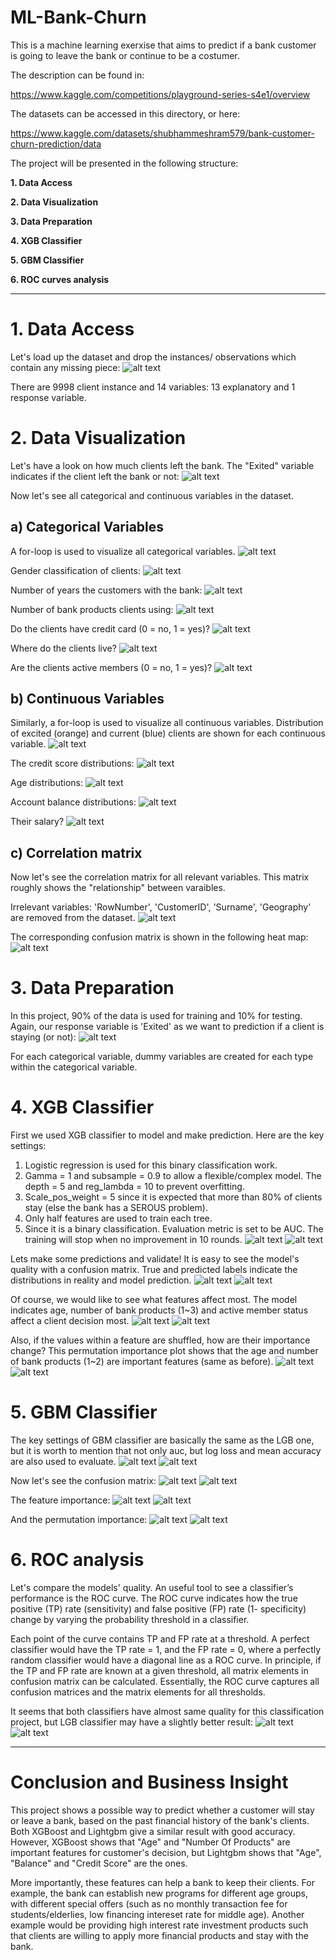 # ML-Bank-Churn
This is a machine learning exerxise that aims to predict if a bank customer is going to leave the bank or continue to be a costumer.

The description can be found in:

https://www.kaggle.com/competitions/playground-series-s4e1/overview

The datasets can be accessed in this directory, or here:

https://www.kaggle.com/datasets/shubhammeshram579/bank-customer-churn-prediction/data

The project will be presented in the following structure:

**1. Data Access**

**2. Data Visualization**
   
**3. Data Preparation**
   
**4. XGB Classifier**   

**5. GBM Classifier**   

**6. ROC curves analysis**

*********************************************************************************************************************

# 1. Data Access

Let's load up the dataset and drop the instances/ observations which contain any missing piece:
![alt text](images/1.png)

There are 9998 client instance and 14 variables: 13 explanatory and 1 response variable.

# 2. Data Visualization
Let's have a look on how much clients left the bank. The "Exited" variable indicates if the client left the bank or not:
![alt text](images/2a.png)

Now let's see all categorical and continuous variables in the dataset.

## a) Categorical Variables
A for-loop is used to visualize all categorical variables.
![alt text](images/2b.png)

Gender classification of clients:
![alt text](images/Gender.png)

Number of years the customers with the bank:
![alt text](images/Tenure.png)

Number of bank products clients using:
![alt text](images/NumOfProducts.png)

Do the clients have credit card (0 = no, 1 = yes)?
![alt text](images/HasCrCard.png)

Where do the clients live?
![alt text](images/Geography.png)

Are the clients active members (0 = no, 1 = yes)?
![alt text](images/IsActiveMember.png)


## b) Continuous Variables
Similarly, a for-loop is used to visualize all continuous variables. Distribution of excited (orange) and current (blue) clients are shown for each continuous variable.
![alt text](images/2c.png)

The credit score distributions:
![alt text](images/CreditScore.png)

Age distributions:
![alt text](images/Age.png)

Account balance distributions:
![alt text](images/Balance.png)

Their salary?
![alt text](images/EstimatedSalary.png)

## c) Correlation matrix
Now let's see the correlation matrix for all relevant variables. This matrix roughly shows the "relationship" between varaibles.

Irrelevant variables: 'RowNumber', 'CustomerID', 'Surname', 'Geography' are removed from the dataset.
![alt text](images/2d.png)

The corresponding confusion matrix is shown in the following heat map:
![alt text](images/corr_heatmap.png)

# 3. Data Preparation
In this project, 90% of the data is used for training and 10% for testing. Again, our response variable is 'Exited' as we want to prediction if a client is staying (or not):
![alt text](images/3.png)

For each categorical variable, dummy variables are created for each type within the categorical variable.

# 4. XGB Classifier
First we used XGB classifier to model and make prediction. Here are the key settings:
1. Logistic regression is used for this binary classification work.
2. Gamma = 1 and subsample = 0.9 to allow a flexible/complex model. The depth = 5 and reg_lambda = 10 to prevent overfitting.
3. Scale_pos_weight = 5 since it is expected that more than 80% of clients stay (else the bank has a SEROUS problem).
4. Only half features are used to train each tree.
5. Since it is a binary classification. Evaluation metric is set to be AUC. The training will stop when no improvement in 10 rounds.
![alt text](images/4a.png)
![alt text](images/4b.png)

Lets make some predictions and validate! It is easy to see the model's quality with a confusion matrix. True and predicted labels indicate the distributions in reality and model prediction.
![alt text](images/4c.png)
![alt text](images/CM_xgb.png)

Of course, we would like to see what features affect most. The model indicates age, number of bank products (1~3) and active member status affect a client decision most.
![alt text](images/4d.png)
![alt text](images/FI_xgb.png)

Also, if the values within a feature are shuffled, how are their importance change? This permutation importance plot shows that the age and number of bank products (1~2) are important features (same as before).
![alt text](images/4e.png)
![alt text](images/PI_xgb.png)


# 5. GBM Classifier
The key settings of GBM classifier are basically the same as the LGB one, but it is worth to mention that not only auc, but log loss and mean accuracy are also used to evaluate.
![alt text](images/5a.png)
![alt text](images/5b.png)

Now let's see the confusion matrix:
![alt text](images/5c.png)
![alt text](images/CM_gbm.png)

The feature importance:
![alt text](images/5d.png)
![alt text](images/FI_gbm.png)

And the permutation importance:
![alt text](images/5e.png)
![alt text](images/PI_gbm.png)

# 6. ROC analysis
Let's compare the models' quality. An useful tool to see a classifier’s performance is the ROC curve. The ROC curve indicates how the true positive (TP) rate (sensitivity) and false positive (FP) rate (1- specificity) change by varying the probability threshold in a classifier.

Each point of the curve contains TP and FP rate at a threshold. A perfect classifier would have the TP rate
= 1, and the FP rate = 0, where a perfectly random classifier would have a diagonal line as a ROC curve.
In principle, if the TP and FP rate are known at a given threshold, all matrix elements in confusion matrix can be
calculated. Essentially, the ROC curve captures all confusion matrices and the matrix elements for all thresholds.

It seems that both classifiers have almost same quality for this classification project, but LGB classifier may have a slightly better result:
![alt text](images/6.png)
![alt text](images/ROC.png)

*************************************************************************************************************************
# Conclusion and Business Insight

This project shows a possible way to predict whether a customer will stay or leave a bank, based on the past financial history of the bank's clients. Both XGBoost and Lightgbm give a similar result with good accuracy. However, XGBoost shows that "Age" and "Number Of Products" are important features for customer's decision, but Lightgbm shows that "Age", "Balance" and "Credit Score" are the ones.

More importantly, these features can help a bank to keep their clients. For example, the bank can establish new programs for different age groups, with different special offers (such as no monthly transaction fee for students/elderlies, low financing intereset rate for middle age). Another example would be providing high interest rate investment products such that clients are willing to apply more financial products and stay with the bank.
